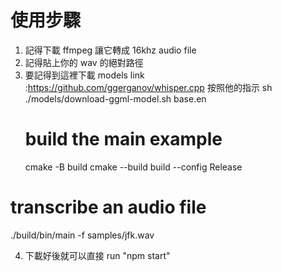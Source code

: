 # 使用步驟

1. 記得下載 ffmpeg 讓它轉成 16khz audio file
2. 記得貼上你的 wav 的絕對路徑
3. 要記得到這裡下載 models
   link :https://github.com/ggerganov/whisper.cpp
   按照他的指示
   sh ./models/download-ggml-model.sh base.en
   # build the main example
   cmake -B build
   cmake --build build --config Release

# transcribe an audio file

./build/bin/main -f samples/jfk.wav

4. 下載好後就可以直接 run "npm start"

